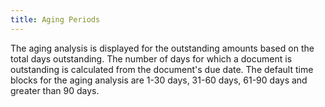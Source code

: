 ```yaml
---
title: Aging Periods
---
```



The aging analysis is displayed for the outstanding amounts based on  the total days outstanding. The number of days for which a document is  outstanding is calculated from the document's due date. The default time  blocks for the aging analysis are 1-30 days, 31-60 days, 61-90 days and  greater than 90 days.
